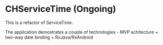 # CHServiceTime   (Ongoing)

This is a refactor of ServiceTime.

The application demostrates a couple of technologies - MVP achitecture + two-way date binding + RxJava/RxAndroid